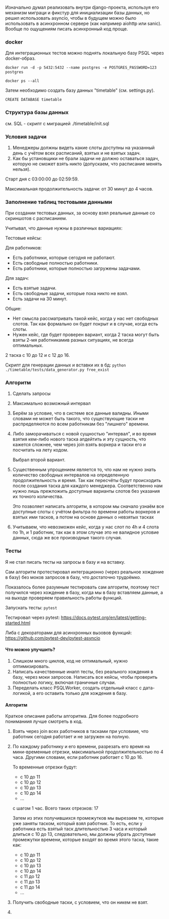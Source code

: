 Изначально думал реализовать внутри django-проекта, используя его механизм миграци и фикстур для инициализации
базы данных, но решил использовать asyncio, чтобы в будущем можно было использовать в асинхронном сервере (как например aiohttp или sanic). Вообще 
по ощущениям писать асинхронный код проще.

### docker
Для интеграционных тестов можно поднять локальную базу PSQL через docker-образ.

`docker run -d -p 5432:5432 --name postgres -e POSTGRES_PASSWORD=123 postgres`

`docker ps --all`

Затем необходимо создать базу данных "timetable" (см. settings.py).

`CREATE DATABASE timetable`

### Структура базы данных

см. SQL - скрипт с миграцией
 ./timetable/init.sql
 
### Условия задачи
1. Менеджеры должны видеть какие слоты доступны на указанный день с учётом всех расписаний, взятых и не взятых задач.
2. Как бы установщики не брали задачи не должно оставаться задач, которую не сможет взять никто (допускаем, что расписание менять нельзя).

Старт дня с 03:00:00 до 02:59:59.

Максимальная продолжительность задачи: от 30 минут до 4 часов.

### Заполнение таблиц тестовыми данными

При создании тестовых данных, за основу взял реальные данные со скриншотов с расписанием.

Учитывал, что данные нужны в различных вариациях:

Тестовые кейсы:

Для работников:
* Есть работники, которые сегодня не работают. 
* Есть свободные полностью работники.
* Есть работники, которые полностью загружены задачами.

Для задач:
* Есть взятые задачи. 
* Есть свободные задачи, которые пока никто не взял.
* Есть задачи на 30 минут.

Общие:
* Нет смысла рассматривать такой кейс, когда у нас нет свободных слотов. Так как формально
он будет покрыт и в случае, когда есть слоты.
* Нужен кейс, где будет проверен вариант, когда 2 таска могут быть взяты 2-мя работникамив разных ситуациях,
не всегда оптимальных.

2 таска 
с 10 до 12 и с 12 до 16.



Скрипт для генерации данных и вставки их в бд:
`python ./timetable/tests/data_generator.py free_exist`

### Алгоритм

1. Сделать запросы 
2. Максимально возможный интервал
3. Берём за условие, что в системе все данные валидны. Иными словами не может быть такого, что
существующие таски не распределяются по всем работникам без "лишнего" времени.
4. Либо заморачиваться с новой сущностью "интервал", и во время взятия кем-либо нового
 таска апдейтить и эту сущность, что кажется сложнее, чем через join взять воркера и таски его и посчитать на лету кодом.

    Выбрал второй вариант.

5. Существенным упрощением является то, что нам не нужно знать количество свободных интервалов на определенную продолжительность
и время. Так как пересчёты будут происходить после создания таска для каждого менеджера.
Соответственно нам нужно лишь прежложить доступные варианты слотов без указания их точного количества.

    Это позволяет написать алгоритм, в котором мы сначало узнаём все доступные слоты с учётом фильтра по времени работы воркеров и взятых ими тасков, а потом на основе данных о невзятых тасках

6. Учитываем, что невозможен кейс, когда у нас слот по 4h и 4 слота по 1h, и 1 работник, так как в этом
случае это не валидное условие данных, сюда же все производные такого случая.

### Тесты

Я не стал писать тесты на запросы в базу и на вставку.
 
Сам алгоритм протестировал интеграционно (через реальное хождение в базу) без моков запросов в базу, что достаточно
трудоёмко.

Показалось более разумным тестировать сам алгоритм, поэтому тест получился через хождение в базу, когда мы в базу вставляем данные, а
на выходе проверяем правильность работы функций.

Запускать тесты: `pytest`

Тестировал через pytest: 
https://docs.pytest.org/en/latest/getting-started.html

Либа с декораторами для асинхронных вызовов функций:
https://github.com/pytest-dev/pytest-asyncio

#### Что можно улучшить?
1. Слишком много циклов, код не оптимальный, нужно оптимизировать.
2. Написать качественные инапп тесты, без реального хождения в базу, через моки запросов. 
Написать все кейсы, чтобы проверить полностью логику, включая граничные случаи. 
3. Переделать класс PSQLWorker, создать отдельный класс с дата-логикой, а его оставить только для
хождения в базу.

#### Алгоритм

Краткое описание работы алгоритма. Для более подробного пониманиия лучше смотреть в код. 

1. Взять через join всех работников в тасками при условиие, что работник сегодня работает и не загружен на полную. 
2. По каждому работнику и его времени, разрезать его время на мини-временные отрезки, максимальной продолжительностью по
4 часа. Другими словами, если работник работает с 10 до 16. 

   То временные отрезки будут:
   * с 10 до 11
   * с 10 до 12
   * с 10 до 13
   * с 10 до 14
   * ...   
   
   с шагом 1 час. Всего таких отрезков: 17

   Затем из этих получившихся промежутков мы вырезаем те, которые уже заняты таском, который взял работник. То есть,
   если у работника есть взятый таск длительностью 3 часа и который длиться с 10 до 13, следовательно, мы 
   должны убрать доступные промежутки времени, которые входят во время этого таска, такие как:
   * с 10 до 11
   * с 10 до 12
   * с 10 до 13
   * c 10 до 14
   * c 11 до 12
   * c 11 до 13
   * c 11 до 14
   * ...
   
3. Получить свободные таски, с условием, что он никем не взят.

4. 